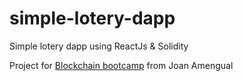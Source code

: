 # simple-lotery-dapp

Simple lotery dapp using ReactJs &amp; Solidity

Project for  [Blockchain bootcamp](https://www.udemy.com/course/bootcamp-blockchain-cero-experto/) from Joan Amengual 

